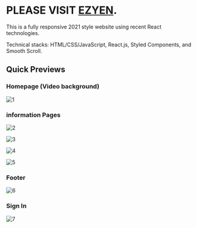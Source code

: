 # PLEASE VISIT [EZYEN](https://ezyen.netlify.app/).

This is a fully responsive 2021 style website using recent React technologies.

Technical stacks: HTML/CSS/JavaScript, React.js, Styled Components, and Smooth Scroll.

## Quick Previews

### Homepage (Video background)

![1](https://user-images.githubusercontent.com/57928024/124473663-8f329d00-ddda-11eb-9f12-860b53093b9e.PNG)

### information Pages

![2](https://user-images.githubusercontent.com/57928024/124473742-a2de0380-ddda-11eb-85ab-7ae9beb82074.PNG)

![3](https://user-images.githubusercontent.com/57928024/124473778-aec9c580-ddda-11eb-9f23-d4b8d41ebf5f.PNG)

![4](https://user-images.githubusercontent.com/57928024/124473790-b1c4b600-ddda-11eb-8f15-0ade54854925.PNG)

![5](https://user-images.githubusercontent.com/57928024/124473796-b4271000-ddda-11eb-8d73-61f17a4283ec.PNG)

### Footer

![6](https://user-images.githubusercontent.com/57928024/124473828-bee1a500-ddda-11eb-9c62-d59819a474d7.PNG)

### Sign In

![7](https://user-images.githubusercontent.com/57928024/124473880-cef98480-ddda-11eb-901d-e0019a817596.PNG)
